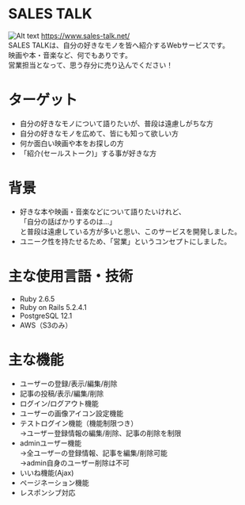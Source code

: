# SALES TALK
![Alt text](https://sales-talk-picture.s3-ap-northeast-1.amazonaws.com/+thumbnail/README.png)
https://www.sales-talk.net/  
SALES TALKは、自分の好きなモノを皆へ紹介するWebサービスです。  
映画や本・音楽など、何でもありです。  
営業担当となって、思う存分に売り込んでください！

# ターゲット
* 自分の好きなモノについて語りたいが、普段は遠慮しがちな方
* 自分の好きなモノを広めて、皆にも知って欲しい方
* 何か面白い映画や本をお探しの方
* 「紹介(セールストーク)」する事が好きな方

# 背景
* 好きな本や映画・音楽などについて語りたいけれど、  
「自分の話ばかりするのは...」  
と普段は遠慮している方が多いと思い、このサービスを開発しました。
* ユニーク性を持たせるため、「営業」というコンセプトにしました。

# 主な使用言語・技術
* Ruby 2.6.5
* Ruby on Rails 5.2.4.1
* PostgreSQL 12.1
* AWS（S3のみ）

# 主な機能
* ユーザーの登録/表示/編集/削除
* 記事の投稿/表示/編集/削除
* ログイン/ログアウト機能
* ユーザーの画像アイコン設定機能
* テストログイン機能（機能制限つき）  
  →ユーザー登録情報の編集/削除、記事の削除を制限
* adminユーザー機能  
  →全ユーザーの登録情報、記事を編集/削除可能  
  →admin自身のユーザー削除は不可
* いいね機能(Ajax)
* ページネーション機能
* レスポンシブ対応


